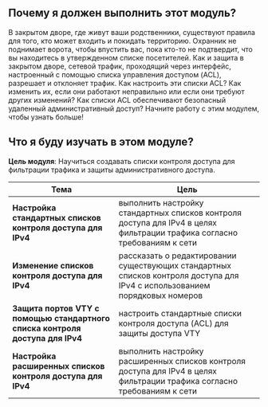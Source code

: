 <!-- 5.0.1 -->
##  Почему я должен выполнить этот модуль?

В закрытом дворе, где живут ваши родственники, существуют правила для того, кто может входить и покидать территорию. Охранник не поднимает ворота, чтобы впустить вас, пока кто-то не подтвердит, что вы находитесь в утвержденном списке посетителей. Как и защита в закрытом дворе, сетевой трафик, проходящий через интерфейс, настроенный с помощью списка управления доступом (ACL), разрешает и отклоняет трафик. Как настроить эти списки ACL? Как изменить их, если они работают неправильно или если они требуют других изменений? Как списки ACL обеспечивают безопасный удаленный административный доступ? Начните работу с этим модулем, чтобы узнать больше!

<!-- 5.0.2 -->
##  Что я буду изучать в этом модуле?

**Цель модуля**: Научиться создавать списки контроля доступа для фильтрации трафика и защиты административного доступа.

| **Тема** | **Цель** |
| --- | --- |
| **Настройка стандартных списков контроля доступа для IPv4** | выполнить настройку стандартных списков контроля доступа для IPv4 в целях фильтрации трафика согласно требованиям к сети |
| **Изменение списков контроля доступа для IPv4** | рассказать о редактировании существующих стандартных списков контроля доступа для IPv4 с использованием порядковых номеров |
| **Защита портов VTY с помощью стандартного списка контроля доступа для IPv4** | настроить стандартные списки контроля доступа (ACL) для защиты доступа VTY |
| **Настройка расширенных списков контроля доступа для IPv4** | выполнить настройку расширенных списков контроля доступа для IPv4 в целях фильтрации трафика согласно требованиям к сети |

